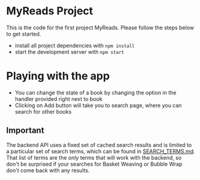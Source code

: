# MyReads Project

This is the code for the first project MyReads. Please follow the steps below to get started.

* install all project dependencies with `npm install`
* start the development server with `npm start`

# Playing with the app

* You can change the state of a book by changing the option in the handler provided right next to book
* Clicking on Add button will take you to search page, where you can search for other books

## Important
The backend API uses a fixed set of cached search results and is limited to a particular set of search terms, which can be found in [SEARCH_TERMS.md](SEARCH_TERMS.md). That list of terms are the _only_ terms that will work with the backend, so don't be surprised if your searches for Basket Weaving or Bubble Wrap don't come back with any results.


